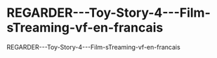 # REGARDER---Toy-Story-4---Film-sTreaming-vf-en-francais
REGARDER---Toy-Story-4---Film-sTreaming-vf-en-francais
